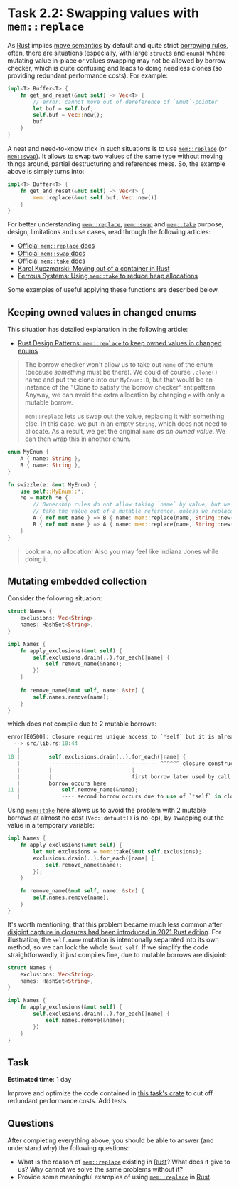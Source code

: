 Task 2.2: Swapping values with `mem::replace`
=============================================

As [Rust] implies [move semantics][1] by default and quite strict [borrowing rules][2], often, there are situations (especially, with large `struct`s and `enum`s) where mutating value in-place or values swapping may not be allowed by borrow checker, which is quite confusing and leads to doing needless clones (so providing redundant performance costs). For example:

```rust
impl<T> Buffer<T> {
    fn get_and_reset(&mut self) -> Vec<T> {
        // error: cannot move out of dereference of `&mut`-pointer
        let buf = self.buf;
        self.buf = Vec::new();
        buf
    }
}
```

A neat and need-to-know trick in such situations is to use [`mem::replace`] (or [`mem::swap`]). It allows to swap two values of the same type without moving things around, partial destructuring and references mess. So, the example above is simply turns into:

```rust
impl<T> Buffer<T> {
    fn get_and_reset(&mut self) -> Vec<T> {
        mem::replace(&mut self.buf, Vec::new())
    }
}
```

For better understanding [`mem::replace`], [`mem::swap`] and [`mem::take`] purpose, design, limitations and use cases, read through the following articles:

- [Official `mem::replace` docs][`mem::replace`]
- [Official `mem::swap` docs][`mem::swap`]
- [Official `mem::take` docs][`mem::take`]
- [Karol Kuczmarski: Moving out of a container in Rust][4]
- [Ferrous Systems: Using `mem::take` to reduce heap allocations][6]

Some examples of useful applying these functions are described below.

## Keeping owned values in changed enums

This situation has detailed explanation in the following article:

- [Rust Design Patterns: `mem::replace` to keep owned values in changed enums][3]

> The borrow checker won't allow us to take out `name` of the enum (because _something_ must be there). We could of course `.clone()` name and put the clone into our `MyEnum::B`, but that would be an instance of the "Clone to satisfy the borrow checker" antipattern. Anyway, we can avoid the extra allocation by changing `e` with only a mutable borrow.
>
> `mem::replace` lets us swap out the value, replacing it with something else. In this case, we put in an empty `String`, which does not need to allocate. As a result, we get the original `name` _as an owned value_. We can then wrap this in another enum.

```rust
enum MyEnum {
    A { name: String },
    B { name: String },
}

fn swizzle(e: &mut MyEnum) {
    use self::MyEnum::*;
    *e = match *e {
        // Ownership rules do not allow taking `name` by value, but we cannot
        // take the value out of a mutable reference, unless we replace it:
        A { ref mut name } => B { name: mem::replace(name, String::new()) },
        B { ref mut name } => A { name: mem::replace(name, String::new()) },
    }
}
```

> Look ma, no allocation! Also you may feel like Indiana Jones while doing it.

## Mutating embedded collection

Consider the following situation:

```rust
struct Names {
    exclusions: Vec<String>,
    names: HashSet<String>,
}

impl Names {
    fn apply_exclusions(&mut self) {
        self.exclusions.drain(..).for_each(|name| {
            self.remove_name(&name);
        })
    }
    
    fn remove_name(&mut self, name: &str) {
        self.names.remove(name);
    }
}
```

which does not compile due to 2 mutable borrows:

```rust
error[E0500]: closure requires unique access to `*self` but it is already borrowed
  --> src/lib.rs:10:44
   |
10 |         self.exclusions.drain(..).for_each(|name| {
   |         ------------------------- -------- ^^^^^^ closure construction occurs here
   |         |                         |
   |         |                         first borrow later used by call
   |         borrow occurs here
11 |             self.remove_name(&name);
   |             ---- second borrow occurs due to use of `*self` in closure
```

Using [`mem::take`] here allows us to avoid the problem with 2 mutable borrows at almost no cost (`Vec::default()` is no-op), by swapping out the value in a temporary variable:

```rust
impl Names {
    fn apply_exclusions(&mut self) {
        let mut exclusions = mem::take(&mut self.exclusions);
        exclusions.drain(..).for_each(|name| {
            self.remove_name(&name);
        });
    }

    fn remove_name(&mut self, name: &str) {
        self.names.remove(name);
    }
}
```

It's worth mentioning, that this problem became much less common after [disjoint capture in closures had been introduced in 2021 Rust edition][5]. For illustration, the `self.name` mutation is intentionally separated into its own method, so we can lock the whole `&mut self`. If we simplify the code straightforwardly, it just compiles fine, due to mutable borrows are disjoint:

```rust
struct Names {
    exclusions: Vec<String>,
    names: HashSet<String>,
}

impl Names {
    fn apply_exclusions(&mut self) {
        self.exclusions.drain(..).for_each(|name| {
            self.names.remove(&name);
        })
    }
}
```

## Task

__Estimated time__: 1 day

Improve and optimize the code contained in [this task's crate](src/main.rs) to cut off redundant performance costs.
Add tests.

## Questions

After completing everything above, you should be able to answer (and understand why) the following questions:

- What is the reason of [`mem::replace`] existing in [Rust]? What does it give to us? Why cannot we solve the same problems without it?
- Provide some meaningful examples of using [`mem::replace`] in [Rust].

[`mem::replace`]: https://doc.rust-lang.org/std/mem/fn.replace.html
[`mem::swap`]: https://doc.rust-lang.org/std/mem/fn.swap.html
[`mem::take`]: https://doc.rust-lang.org/std/mem/fn.take.html
[Rust]: https://www.rust-lang.org

[1]: https://stackoverflow.com/a/30290070/1828012
[2]: https://doc.rust-lang.org/book/ch04-02-references-and-borrowing.html#the-rules-of-references
[3]: https://rust-unofficial.github.io/patterns/idioms/mem-replace.html
[4]: http://xion.io/post/code/rust-move-out-of-container.html
[5]: https://doc.rust-lang.org/edition-guide/rust-2021/disjoint-capture-in-closures.html
[6]: https://ferrous-systems.com/blog/rustls-borrow-checker-p1
